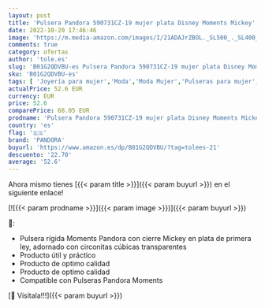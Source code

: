 ```yaml
---
layout: post
title: 'Pulsera Pandora 590731CZ-19 mujer plata Disney Moments Mickey'
date: 2022-10-20 17:46:46
image: 'https://m.media-amazon.com/images/I/21ADAJrZBOL._SL500_._SL400_.jpg'
comments: true
category: ofertas
author: 'tole.es'
slug: 'B01G2QDVBU-es Pulsera Pandora 590731CZ-19 mujer plata Disney Moments Mickey'
sku: 'B01G2QDVBU-es'
tags: [ 'Joyería para mujer','Moda','Moda Mujer','Pulseras para mujer','pandora','🇪🇸', ]
actualPrice: 52.6 EUR
currency: EUR
price: 52.6
comparePrice: 68.05 EUR
prodname: 'Pulsera Pandora 590731CZ-19 mujer plata Disney Moments Mickey'
country: 'es'
flag: '🇪🇸'
brand: 'PANDORA'
buyurl: 'https://www.amazon.es/dp/B01G2QDVBU/?tag=tolees-21'
descuento: '22.70'
average: '52.6'
---
```


Ahora mismo tienes [{{< param title >}}]({{< param buyurl >}}) en el siguiente enlace!

[![{{< param prodname >}}]({{< param image >}})]({{< param buyurl >}})

🔎:

- Pulsera rígida Moments Pandora con cierre Mickey en plata de primera ley, adornado con circonitas cúbicas transparentes
- Producto útil y práctico
- Producto de optimo calidad
- Producto de optimo calidad
- Compatible con Pulseras Pandora Moments

[🛒 Visítala!!!]({{< param buyurl >}})
